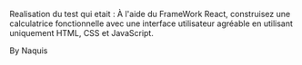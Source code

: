 Realisation du test qui etait : À l'aide du FrameWork React, construisez une calculatrice fonctionnelle avec une interface utilisateur agréable en utilisant uniquement HTML, CSS et JavaScript.

By Naquis
